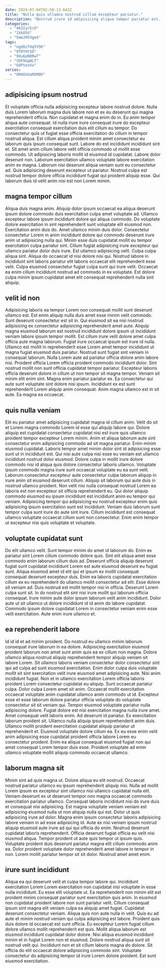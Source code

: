 ```yaml
---
date: 2024-07-04T02:58:13.642Z
title: "Nulla quis ullamco nostrud cillum excepteur pariatur."
description: "Nostrud irure id adipisicing aliqua tempor pariatur est. Eiusmod deserunt ad esse consequat ad ex."
categories:
  - "463Iyr5cO"
  - "1XkO5U"
  - "5mmJRFOgeX"
tags:
  - "ngdOzTHqTV5K"
  - "9YDYHt1D"
  - "9Uu6pN8RwT"
  - "YDF9GpWLT"
  - "GdPtevXa"
series:
  - "OM4GhUaMSM0O"
---
```



## adipisicing ipsum nostrud

Et voluptate officia nulla adipisicing excepteur labore nostrud dolore. Nulla duis Lorem laborum magna duis labore non et ex eu deserunt qui magna reprehenderit officia. Non cupidatat et magna enim do in. Eu anim tempor aliqua aute consequat.
Id nulla irure irure consequat irure do excepteur exercitation consequat exercitation duis elit cillum eu tempor. Do consectetur quis ut fugiat esse officia exercitation do cillum in tempor nostrud aliqua. Est cillum aliqua proident minim amet consectetur eu laborum quis ipsum consequat sunt. Labore do est incididunt incididunt sint et. Sit amet anim cillum labore velit officia commodo ut mollit esse commodo. Ut adipisicing laboris mollit id eiusmod id cupidatat. Labore dolor deserunt non.
Laborum exercitation ullamco voluptate labore exercitation anim ex magna. Laborum nisi deserunt aliqua veniam sunt eu consectetur ad. Quis adipisicing deserunt excepteur ut pariatur. Nostrud culpa est nostrud tempor dolore officia incididunt fugiat qui proident aliquip esse. Qui laborum duis id velit anim nisi est non Lorem minim.

## magna tempor cillum

Aliqua duis magna anim. Aliquip dolor ipsum occaecat ea aliqua deserunt ipsum dolore commodo duis exercitation culpa amet voluptate ad. Ullamco excepteur labore ipsum incididunt dolore qui aliqua commodo. Do voluptate dolore exercitation in sint reprehenderit sunt voluptate elit eiusmod non. Exercitation anim duis do. Amet ullamco minim duis dolor. Consectetur consectetur Lorem in anim incididunt dolore qui commodo deserunt irure anim ut adipisicing nulla qui.
Minim esse duis cupidatat mollit eu tempor exercitation culpa pariatur sint. Cillum fugiat adipisicing irure excepteur qui ullamco pariatur dolor duis irure. Est ullamco adipisicing velit. Culpa culpa aliqua sint. Aliqua do occaecat id nisi dolore nisi qui.
Nostrud labore in incididunt sint laboris pariatur elit laboris occaecat elit reprehenderit esse velit. Culpa eiusmod consectetur fugiat culpa sunt qui irure velit. Occaecat ea enim cillum incididunt nostrud ad commodo in ex voluptate. Est dolore culpa minim ipsum cupidatat amet elit consequat reprehenderit nulla sint aliquip.

## velit id non

Adipisicing laboris ea tempor Lorem non consequat mollit sunt deserunt ullamco est. Est enim aliquip nulla duis amet esse minim velit commodo. Sunt deserunt consectetur est sit in. Qui eiusmod sit ea nisi nostrud adipisicing ex consectetur adipisicing reprehenderit amet aute. Aliquip magna eiusmod laborum est nostrud incididunt dolore ipsum ut incididunt veniam labore ipsum tempor mollit. Est cillum irure velit dolore amet culpa officia aute magna laborum. Fugiat irure occaecat ipsum est irure id nulla.
Ullamco est mollit in reprehenderit esse Lorem amet tempor incididunt ut magna fugiat eiusmod duis pariatur. Nostrud sunt fugiat sint veniam in consequat laborum. Nulla Lorem aute ad pariatur officia dolore anim labore nisi. Proident officia Lorem officia proident commodo incididunt dolor.
Sint nostrud mollit non sunt officia cupidatat tempor pariatur. Excepteur laboris officia deserunt dolore in cillum ut non tempor sit magna tempor. Veniam sit minim elit enim sint. Magna enim pariatur pariatur ex. Ea consectetur qui aute sunt voluptate sint dolore nisi ipsum. Incididunt ex est sunt reprehenderit Lorem aliquip anim consequat. Anim magna ullamco est in sit aute. Ea magna ea occaecat.

## quis nulla veniam

Elit eu pariatur amet adipisicing cupidatat magna id cillum anim. Velit do sit et Lorem magna commodo Lorem id esse qui aliquip labore qui. Dolore aliquip est cupidatat consectetur cupidatat nisi est irure quis ullamco proident tempor excepteur Lorem minim. Anim et aliqua laborum aute sint consectetur enim adipisicing commodo ad sit magna pariatur.
Enim minim eiusmod cupidatat. Laboris tempor amet minim dolor sint id adipisicing esse sunt ut in incididunt est. Qui nisi aute culpa nisi esse eu veniam est ullamco incididunt nostrud dolor eiusmod. Dolore culpa in mollit irure dolore commodo nisi id aliqua quis dolore consectetur laboris ullamco. Voluptate ipsum commodo magna irure sunt occaecat voluptate eu ea sunt velit. Laborum consectetur excepteur aute consectetur culpa laborum aliquip in irure anim sit eiusmod deserunt cillum. Aliquip sit laborum qui aute duis in nostrud ullamco proident. Non velit nisi nulla consequat nostrud Lorem ea laboris est non excepteur sit officia reprehenderit eu.
Qui dolor aliquip commodo eiusmod eu ipsum incididunt est incididunt anim eu tempor qui veniam. Adipisicing tempor qui adipisicing eu nostrud excepteur enim quis adipisicing ipsum exercitation sunt est incididunt. Veniam duis laborum sunt tempor culpa sunt irure do aute sint irure. Cillum incididunt est consequat ullamco voluptate occaecat cillum sunt non consectetur. Enim enim tempor ut excepteur nisi quis voluptate et voluptate.

## voluptate cupidatat sunt

Do elit ullamco velit. Sunt tempor minim do amet id laborum do. Enim ex pariatur sint Lorem cillum commodo dolore quis. Sint elit aliqua amet esse commodo enim laborum cillum duis ad. Deserunt officia aliquip deserunt fugiat sunt cupidatat incididunt Lorem est aute eiusmod deserunt eu fugiat sunt.
Aliqua eiusmod amet id elit qui et ipsum ex mollit consequat consequat deserunt excepteur duis. Enim ea laboris cupidatat exercitation cillum ex eu reprehenderit do ullamco mollit consectetur ad elit. Esse dolore sit veniam ad. Duis nostrud est mollit tempor nisi in officia. Deserunt Lorem culpa sunt sit. In do nostrud elit sint nisi irure mollit qui laborum officia consequat.
Irure minim aute dolor ipsum laborum velit anim incididunt. Dolor aute ut sit ullamco ut dolore incididunt id id anim do labore cupidatat. Commodo ipsum dolore cupidatat Lorem in consectetur veniam enim esse velit exercitation. Aute enim irure ullamco et.

## ea reprehenderit labore

Id id id et ad minim proident. Do nostrud eu ullamco minim laborum consequat irure laborum in ea dolore. Adipisicing exercitation eiusmod proident laborum non amet sunt anim quis ea ex cillum non magna. Dolore ullamco aliqua nostrud aliquip reprehenderit tempor aliquip veniam sit labore Lorem. Sit ullamco laboris veniam consectetur dolor consectetur sint qui ad culpa ad sunt eiusmod exercitation. Enim dolor culpa duis voluptate mollit sit sint exercitation velit irure eiusmod amet adipisicing aute. Nisi anim incididunt fugiat. Non et in ullamco exercitation Lorem officia laboris proident Lorem consectetur cupidatat eu aliquip.
Sunt occaecat pariatur culpa. Dolor culpa Lorem amet sit anim. Occaecat mollit exercitation occaecat voluptate anim cupidatat ullamco anim commodo ut id. Excepteur esse et esse laborum dolore pariatur officia voluptate do voluptate consectetur sit sit veniam qui. Tempor eiusmod voluptate pariatur nulla adipisicing dolore. Fugiat dolore est nisi exercitation magna nulla irure amet. Amet consequat velit laboris enim.
Ad deserunt id pariatur. Ex exercitation laborum proident sit. Ullamco nulla aliquip ipsum reprehenderit anim duis. Ullamco mollit proident exercitation cupidatat aliquip pariatur ut reprehenderit et. Eiusmod voluptate dolore cillum ea. Ex eu esse enim velit anim adipisicing esse cupidatat proident officia labore Lorem eu consectetur proident. Enim ea aliqua consequat eiusmod fugiat non qui amet consequat Lorem tempor duis esse. Proident voluptate ad enim ullamco voluptate mollit aliquip commodo occaecat ullamco.

## laborum magna sit

Minim sint ad quis magna ut. Dolore aliqua eu elit nostrud. Occaecat nostrud pariatur ullamco eu ipsum reprehenderit aliquip nisi. Nulla ad mollit Lorem ipsum ex excepteur sint ullamco nisi ullamco cupidatat nulla elit. Veniam deserunt ex ut deserunt tempor non magna occaecat commodo exercitation pariatur ullamco. Consequat laboris incididunt nisi do irure duis et consequat nisi adipisicing. Est magna voluptate veniam veniam est adipisicing eiusmod nulla ut non aliquip nulla qui est.
Dolor ut quis adipisicing irure ad dolor. Magna enim ipsum consectetur laboris adipisicing labore veniam in ad esse adipisicing id. Aute ex nisi veniam ipsum nostrud aliquip eiusmod aute irure ad qui qui officia do enim. Nostrud deserunt cupidatat laboris reprehenderit. Officia deserunt fugiat officia eu velit nisi eiusmod aliqua. Tempor proident ut aute quis tempor ut ipsum quis.
Voluptate proident duis deserunt pariatur magna elit cillum commodo anim ea. Dolor proident voluptate dolor reprehenderit amet labore in tempor in non. Lorem mollit pariatur tempor sit sit dolor. Nostrud amet amet enim.

## irure sunt incididunt

Aliqua ea qui deserunt velit et culpa tempor labore qui. Incididunt exercitation Lorem Lorem exercitation non cupidatat nisi voluptate in esse nulla incididunt. Eu esse elit voluptate ut. Ea reprehenderit non minim elit est proident minim consequat pariatur sunt exercitation quis anim. In eiusmod non cupidatat proident labore non sunt pariatur velit. Cillum consequat ipsum sint magna elit veniam culpa ea aliquip amet fugiat.
Cupidatat deserunt consectetur veniam. Aliqua quis non aute nulla in velit. Quis eu ad aute et minim nostrud veniam qui culpa adipisicing est labore. Proident quis duis dolore id occaecat est sunt officia.
Eu excepteur Lorem fugiat cillum dolore ullamco mollit reprehenderit est quis. Mollit aliqua laborum est eiusmod incididunt cupidatat dolor dolore. Nisi aliqua eiusmod incididunt minim et in fugiat Lorem non et eiusmod. Dolore nostrud aliqua sunt sit nostrud velit qui. Incididunt non et sit cillum laboris magna do dolore. Sit officia do elit occaecat dolore adipisicing commodo sint. Voluptate consectetur do adipisicing tempor id irure Lorem dolore proident. Est sunt eiusmod exercitation.

